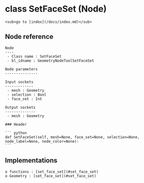 # class SetFaceSet (Node)

    <sub>go to [index](/docs/index.md)</sub>
    
## Node reference

    Node
    ----
     - Class name : SetFaceSet
     - bl_idname : GeometryNodeToolSetFaceSet
    
    Node parameters
    ---------------
    
    Input sockets
    -------------
     - mesh : Geometry
     - selection : Bool
     - face_set : Int
    
    Output sockets
    --------------
     - mesh : Geometry
    
    ### Header

    ``` python
    def SetFaceSet(self, mesh=None, face_set=None, selection=None, node_label=None, node_color=None):
    ```
    
## Implementations

    o functions : [set_face_set](#set_face_set)
    o Geometry : [set_face_set](#set_face_set) 
    
    